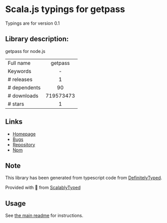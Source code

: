 
# Scala.js typings for getpass

Typings are for version 0.1

## Library description:
getpass for node.js

|                    |                 |
| ------------------ | :-------------: |
| Full name          | getpass |
| Keywords           | - |
| # releases         | 1 |
| # dependents       | 90 |
| # downloads        | 719573473 |
| # stars            | 1 |

## Links
- [Homepage](https://github.com/arekinath/node-getpass#readme)
- [Bugs](https://github.com/arekinath/node-getpass/issues)
- [Repository](https://github.com/arekinath/node-getpass)
- [Npm](https://www.npmjs.com/package/getpass)
    


## Note
This library has been generated from typescript code from [DefinitelyTyped](https://definitelytyped.org).

Provided with :purple_heart: from [ScalablyTyped](https://github.com/oyvindberg/ScalablyTyped)

## Usage
See [the main readme](../../readme.md) for instructions.


